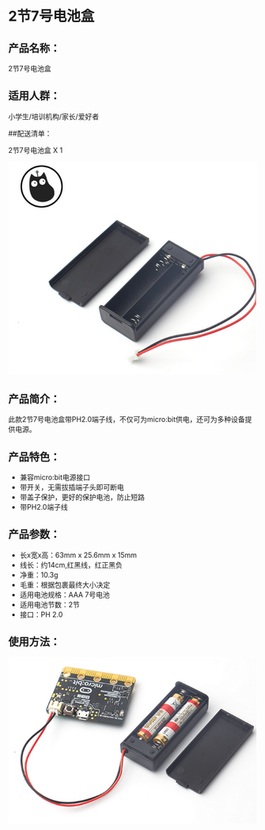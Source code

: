 # 2节7号电池盒   

## 产品名称：   


2节7号电池盒   

## 适用人群：   

小学生/培训机构/家长/爱好者   

##配送清单：   

2节7号电池盒 X 1   

![](./chicun/2节7号电池盒.png)   

## 产品简介：   
此款2节7号电池盒带PH2.0端子线，不仅可为micro:bit供电，还可为多种设备提供电源。   

## 产品特色：   
- 兼容micro:bit电源接口    
- 带开关，无需拔插端子头即可断电   
- 带盖子保护，更好的保护电池，防止短路
- 带PH2.0端子线   

## 产品参数：   
- 长x宽x高：63mm x 25.6mm x 15mm   
- 线长：约14cm,红黑线，红正黑负   
- 净重：10.3g   
- 毛重：根据包裹最终大小决定   
- 适用电池规格：AAA 7号电池   
- 适用电池节数：2节   
- 接口：PH 2.0   

## 使用方法：   

![](./chicun/电池盒使用.png)   

